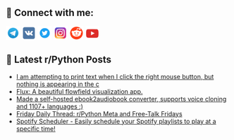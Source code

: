 ## 🔎 Connect with me:
[<img src="https://github.com/bullbesh/bullbesh/blob/main/images/Telegram.png" width="32" height="32" />](https://t.me/bullbesh)
[<img src="https://github.com/bullbesh/bullbesh/blob/main/images/VK.png" width="32" height="32" />](https://vk.com/bullbesh)
[<img src="https://github.com/bullbesh/bullbesh/blob/main/images/Twitter.png" width="32" height="32" />](https://twitter.com/bullbesh1)
[<img src="https://github.com/bullbesh/bullbesh/blob/main/images/Instagram.png" width="32" height="32" />](https://www.instagram.com/bullbesh)
[<img src="https://github.com/bullbesh/bullbesh/blob/main/images/Reddit.png" width="32" height="32" />](https://www.reddit.com/user/bullbesh)
[<img src="https://github.com/bullbesh/bullbesh/blob/main/images/YouTube.png" width="32" height="32" />](https://www.youtube.com/channel/UCtfjRs6uzgq5mfm8S06WTcg)

## 📕 Latest r/Python Posts
<!-- BLOG-POST-LIST:START -->
- [I am attempting to print text when I click the right mouse button, but nothing is appearing in the c](https://www.reddit.com/r/Python/comments/1hncxv8/i_am_attempting_to_print_text_when_i_click_the/)
- [Flux: A beautiful flowfield visualization app.](https://www.reddit.com/r/Python/comments/1hn7n21/flux_a_beautiful_flowfield_visualization_app/)
- [Made a self-hosted ebook2audiobook converter, supports voice cloning and 1107+ languages :&rpar;](https://www.reddit.com/r/Python/comments/1hn6pzt/made_a_selfhosted_ebook2audiobook_converter/)
- [Friday Daily Thread: r/Python Meta and Free-Talk Fridays](https://www.reddit.com/r/Python/comments/1hn1s3d/friday_daily_thread_rpython_meta_and_freetalk/)
- [Spotify Scheduler - Easily schedule your Spotify playlists to play at a specific time!](https://www.reddit.com/r/Python/comments/1hn0rbo/spotify_scheduler_easily_schedule_your_spotify/)
<!-- BLOG-POST-LIST:END -->

